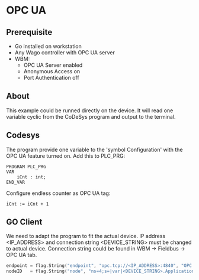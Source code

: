 # OPC UA

## Prerequisite

* Go installed on workstation
* Any Wago controller with OPC UA server
* WBM:
  * OPC UA Server enabled
  * Anonymous Access on
  * Port Authentication off

## About

This example could be runned directly on the device. It will read one variable cyclic from the CoDeSys program and output to the terminal.

## Codesys

The program provide one variable to the 'symbol Configuration' with the OPC UA feature turned on. Add this to PLC\_PRG:

```
PROGRAM PLC_PRG
VAR
    iCnt : int;
END_VAR
```

Configure endless counter as OPC UA tag:

```
iCnt := iCnt + 1
```

## GO Client

We need to adapt the program to fit the actual device. IP address \<IP\_ADDRESS> and connection string \<DEVICE\_STRING> must be changed to actual device. Connection string could be found in WBM -> Fieldbus -> OPC UA tab.

```go
endpoint = flag.String("endpoint", "opc.tcp://<IP_ADDRESS>:4840", "OPC UA Endpoint URL")
nodeID   = flag.String("node", "ns=4;s=|var|<DEVICE_STRING>.Application.PLC_PRG.iCnt", "NodeID to read")
```


